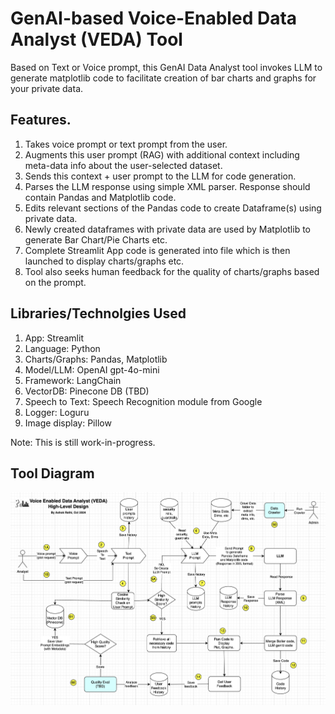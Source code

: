 # GenAI-based Voice-Enabled Data Analyst (VEDA) Tool
Based on Text or Voice prompt, this GenAI Data Analyst tool invokes LLM to generate matplotlib code to facilitate creation of bar charts and graphs for your private data.

## Features.
1. Takes voice prompt or text prompt from the user.
2. Augments this user prompt (RAG) with additional context including meta-data info about the user-selected dataset.
3. Sends this context + user prompt to the LLM for code generation.
4. Parses the LLM response using simple XML parser. Response should contain Pandas and Matplotlib code.
5. Edits relevant sections of the Pandas code to create Dataframe(s) using private data.
6. Newly created dataframes with private data are used by Matplotlib to generate Bar Chart/Pie Charts etc.
7. Complete Streamlit App code is generated into file which is then launched to display charts/graphs etc.
8. Tool also seeks human feedback for the quality of charts/graphs based on the prompt.

## Libraries/Technolgies Used
1. App: Streamlit
2. Language: Python
3. Charts/Graphs: Pandas, Matplotlib
4. Model/LLM: OpenAI gpt-4o-mini
5. Framework: LangChain
6. VectorDB: Pinecone DB  (TBD)
7. Speech to Text: Speech Recognition module from Google
8. Logger: Loguru
9. Image display: Pillow

Note: This is still work-in-progress.

## Tool Diagram
![Diagram for Voice-Enabled Data Analyst Tool](docs/diagram-voice-enabled-data-analyst.png)
